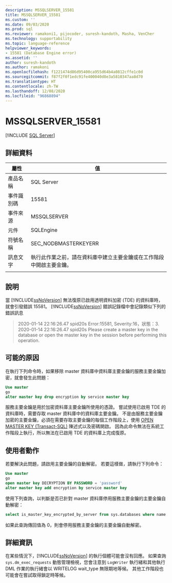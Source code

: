 ```yaml
---
description: MSSQLSERVER_15581
title: MSSQLSERVER_15581
ms.custom: ''
ms.date: 09/03/2020
ms.prod: sql
ms.reviewer: ramakoni1, pijocoder, suresh-kandoth, Masha, VenCher
ms.technology: supportability
ms.topic: language-reference
helpviewer_keywords:
- 15581 (Database Engine error)
ms.assetid: ''
author: suresh-kandoth
ms.author: ramakoni
ms.openlocfilehash: f1221474d86d95400ca955d64b4a0812cffe1c0d
ms.sourcegitcommit: f87f2f0f1edc91fe400040d8e3a5810347aa8d70
ms.translationtype: HT
ms.contentlocale: zh-TW
ms.lasthandoff: 12/08/2020
ms.locfileid: "96868894"
---
```

# <a name="mssqlserver_15581"></a>MSSQLSERVER_15581
 [!INCLUDE [SQL Server](../../includes/applies-to-version/sqlserver.md)]

## <a name="details"></a>詳細資料

|屬性|值|
|---|---|
|產品名稱|SQL Server|
|事件識別碼|15581|
|事件來源|MSSQLSERVER|
|元件|SQLEngine|
|符號名稱|SEC_NODBMASTERKEYERR|
|訊息文字|執行此作業之前，請在資料庫中建立主要金鑰或在工作階段中開啟主要金鑰。|
||

## <a name="explanation"></a>說明

當 [!INCLUDE[ssNoVersion](../../includes/ssnoversion-md.md)] 無法復原已啟用透明資料加密 (TDE) 的資料庫時，就會引發錯誤 15581。 [!INCLUDE[ssNoVersion](../../includes/ssnoversion-md.md)] 錯誤記錄檔中會記錄類似下列的錯誤訊息

> 2020-01-14 22:16:26.47 spid20s Error:15581, Severity:16，狀態：3.  
2020-01-14 22:16:26.47 spid20s Please create a master key in the database or open the master key in the session before performing this operation.

## <a name="possible-cause"></a>可能的原因

在執行下列命令時，如果移除 master 資料庫中資料庫主要金鑰的服務主要金鑰加密，就會發生此問題：

```sql
Use master
go
alter master key drop encryption by service master key
```

服務主要金鑰是用於加密資料庫主要金鑰所使用的憑證。 嘗試使用已啟用 TDE 的資料庫時，需要存取 master 資料庫中的資料庫主要金鑰。 不是由服務主要金鑰加密的主要金鑰，必須在需要存取主要金鑰的每個工作階段上，使用 [OPEN MASTER KEY (Transact-SQL)](/sql/t-sql/statements/open-master-key-transact-sql) 陳述式以及密碼開啟。 因為此命令無法在系統工作階段上執行，所以無法在已啟用 TDE 的資料庫上完成復原。

## <a name="user-action"></a>使用者動作

若要解決此問題，請啟用主要金鑰的自動解密。 若要這樣做，請執行下列命令：

```sql
Use master
go
open master key DECRYPTION BY PASSWORD = 'password'
alter master key add encryption by service master key
```

使用下列查詢，以判斷是否已針對 master 資料庫停用服務主要金鑰的主要金鑰自動解密：

```sql
select is_master_key_encrypted_by_server from sys.databases where name = 'master'
```

如果此查詢傳回值為 0，則會停用服務主要金鑰的主要金鑰自動解密。

## <a name="more-information"></a>詳細資訊

在某些情況下，[!INCLUDE[ssNoVersion](../../includes/ssnoversion-md.md)] 的執行個體可能會沒有回應。 如果查詢 `sys.dm_exec_requests` 動態管理檢視，您會注意到 `LogWriter` 執行緒和其他執行 DML 作業的執行緒會以 WRITELOG wait_type 無限期地等候。 其他工作階段也可能會在嘗試取得鎖定時等候。
